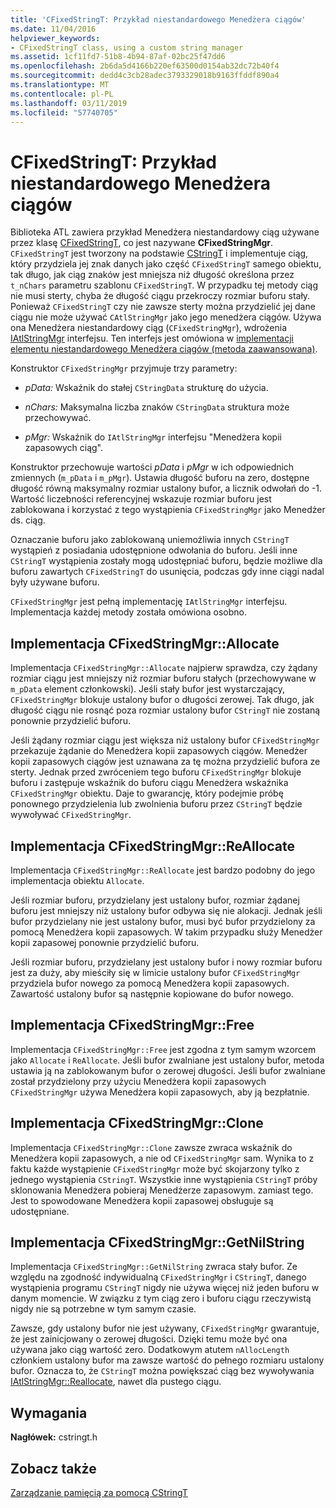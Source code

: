 ```yaml
---
title: 'CFixedStringT: Przykład niestandardowego Menedżera ciągów'
ms.date: 11/04/2016
helpviewer_keywords:
- CFixedStringT class, using a custom string manager
ms.assetid: 1cf11fd7-51b8-4b94-87af-02bc25f47dd6
ms.openlocfilehash: 2b6da5d4166b220ef63500d0154ab32dc72b40f4
ms.sourcegitcommit: dedd4c3cb28adec3793329018b9163ffddf890a4
ms.translationtype: MT
ms.contentlocale: pl-PL
ms.lasthandoff: 03/11/2019
ms.locfileid: "57740705"
---
```

# <a name="cfixedstringt-example-of-a-custom-string-manager"></a>CFixedStringT: Przykład niestandardowego Menedżera ciągów

Biblioteka ATL zawiera przykład Menedżera niestandardowy ciąg używane przez klasę [CFixedStringT](../atl-mfc-shared/reference/cfixedstringt-class.md), co jest nazywane **CFixedStringMgr**. `CFixedStringT` jest tworzony na podstawie [CStringT](../atl-mfc-shared/reference/cstringt-class.md) i implementuje ciąg, który przydziela jej znak danych jako część `CFixedStringT` samego obiektu, tak długo, jak ciąg znaków jest mniejsza niż długość określona przez `t_nChars` parametru szablonu `CFixedStringT`. W przypadku tej metody ciąg nie musi sterty, chyba że długość ciągu przekroczy rozmiar buforu stały. Ponieważ `CFixedStringT` czy nie zawsze sterty można przydzielić jej dane ciągu nie może używać `CAtlStringMgr` jako jego menedżera ciągów. Używa ona Menedżera niestandardowy ciąg (`CFixedStringMgr`), wdrożenia [IAtlStringMgr](../atl-mfc-shared/reference/iatlstringmgr-class.md) interfejsu. Ten interfejs jest omówiona w [implementacji elementu niestandardowego Menedżera ciągów (metoda zaawansowana)](../atl-mfc-shared/implementation-of-a-custom-string-manager-advanced-method.md).

Konstruktor `CFixedStringMgr` przyjmuje trzy parametry:

- *pData:* Wskaźnik do stałej `CStringData` strukturę do użycia.

- *nChars:* Maksymalna liczba znaków `CStringData` struktura może przechowywać.

- *pMgr:* Wskaźnik do `IAtlStringMgr` interfejsu "Menedżera kopii zapasowych ciąg".

Konstruktor przechowuje wartości *pData* i *pMgr* w ich odpowiednich zmiennych (`m_pData` i `m_pMgr`). Ustawia długość buforu na zero, dostępne długość równą maksymalny rozmiar ustalony bufor, a licznik odwołań do -1. Wartość liczebności referencyjnej wskazuje rozmiar buforu jest zablokowana i korzystać z tego wystąpienia `CFixedStringMgr` jako Menedżer ds. ciąg.

Oznaczanie buforu jako zablokowaną uniemożliwia innych `CStringT` wystąpień z posiadania udostępnione odwołania do buforu. Jeśli inne `CStringT` wystąpienia zostały mogą udostępniać buforu, będzie możliwe dla buforu zawartych `CFixedStringT` do usunięcia, podczas gdy inne ciągi nadal były używane buforu.

`CFixedStringMgr` jest pełną implementację `IAtlStringMgr` interfejsu. Implementacja każdej metody została omówiona osobno.

## <a name="implementation-of-cfixedstringmgrallocate"></a>Implementacja CFixedStringMgr::Allocate

Implementacja `CFixedStringMgr::Allocate` najpierw sprawdza, czy żądany rozmiar ciągu jest mniejszy niż rozmiar buforu stałych (przechowywane w `m_pData` element członkowski). Jeśli stały bufor jest wystarczający, `CFixedStringMgr` blokuje ustalony bufor o długości zerowej. Tak długo, jak długość ciągu nie rosnąć poza rozmiar ustalony bufor `CStringT` nie zostaną ponownie przydzielić buforu.

Jeśli żądany rozmiar ciągu jest większa niż ustalony bufor `CFixedStringMgr` przekazuje żądanie do Menedżera kopii zapasowych ciągów. Menedżer kopii zapasowych ciągów jest uznawana za tę można przydzielić bufora ze sterty. Jednak przed zwróceniem tego buforu `CFixedStringMgr` blokuje buforu i zastępuje wskaźnik do buforu ciągu Menedżera wskaźnika `CFixedStringMgr` obiektu. Daje to gwarancję, który podejmie próbę ponownego przydzielenia lub zwolnienia buforu przez `CStringT` będzie wywoływać `CFixedStringMgr`.

## <a name="implementation-of-cfixedstringmgrreallocate"></a>Implementacja CFixedStringMgr::ReAllocate

Implementacja `CFixedStringMgr::ReAllocate` jest bardzo podobny do jego implementacja obiektu `Allocate`.

Jeśli rozmiar buforu, przydzielany jest ustalony bufor, rozmiar żądanej buforu jest mniejszy niż ustalony bufor odbywa się nie alokacji. Jednak jeśli bufor przydzielany nie jest ustalony bufor, musi być bufor przydzielony za pomocą Menedżera kopii zapasowych. W takim przypadku służy Menedżer kopii zapasowej ponownie przydzielić buforu.

Jeśli rozmiar buforu, przydzielany jest ustalony bufor i nowy rozmiar buforu jest za duży, aby mieściły się w limicie ustalony bufor `CFixedStringMgr` przydziela bufor nowego za pomocą Menedżera kopii zapasowych. Zawartość ustalony bufor są następnie kopiowane do bufor nowego.

## <a name="implementation-of-cfixedstringmgrfree"></a>Implementacja CFixedStringMgr::Free

Implementacja `CFixedStringMgr::Free` jest zgodna z tym samym wzorcem jako `Allocate` i `ReAllocate`. Jeśli bufor zwalniane jest ustalony bufor, metoda ustawia ją na zablokowanym bufor o zerowej długości. Jeśli bufor zwalniane został przydzielony przy użyciu Menedżera kopii zapasowych `CFixedStringMgr` używa Menedżera kopii zapasowych, aby ją bezpłatnie.

## <a name="implementation-of-cfixedstringmgrclone"></a>Implementacja CFixedStringMgr::Clone

Implementacja `CFixedStringMgr::Clone` zawsze zwraca wskaźnik do Menedżera kopii zapasowych, a nie od `CFixedStringMgr` sam. Wynika to z faktu każde wystąpienie `CFixedStringMgr` może być skojarzony tylko z jednego wystąpienia `CStringT`. Wszystkie inne wystąpienia `CStringT` próby sklonowania Menedżera pobieraj Menedżerze zapasowym. zamiast tego. Jest to spowodowane Menedżera kopii zapasowej obsługuje są udostępniane.

## <a name="implementation-of-cfixedstringmgrgetnilstring"></a>Implementacja CFixedStringMgr::GetNilString

Implementacja `CFixedStringMgr::GetNilString` zwraca stały bufor. Ze względu na zgodność indywidualną `CFixedStringMgr` i `CStringT`, danego wystąpienia programu `CStringT` nigdy nie używa więcej niż jeden buforu w danym momencie. W związku z tym ciąg zero i buforu ciągu rzeczywistą nigdy nie są potrzebne w tym samym czasie.

Zawsze, gdy ustalony bufor nie jest używany, `CFixedStringMgr` gwarantuje, że jest zainicjowany o zerowej długości. Dzięki temu może być ona używana jako ciąg wartość zero. Dodatkowym atutem `nAllocLength` członkiem ustalony bufor ma zawsze wartość do pełnego rozmiaru ustalony bufor. Oznacza to, że `CStringT` można powiększać ciąg bez wywoływania [IAtlStringMgr::Reallocate](../atl-mfc-shared/reference/iatlstringmgr-class.md#reallocate), nawet dla pustego ciągu.

## <a name="requirements"></a>Wymagania

**Nagłówek:** cstringt.h

## <a name="see-also"></a>Zobacz także

[Zarządzanie pamięcią za pomocą CStringT](../atl-mfc-shared/memory-management-with-cstringt.md)
